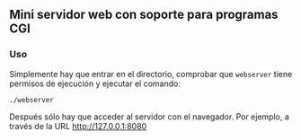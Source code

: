 ## Mini servidor web con soporte para programas CGI

### Uso

Simplemente hay que entrar en el directorio, comprobar que `webserver` tiene
permisos de ejecución y ejecutar el comando:

```
./webserver
```

Después sólo hay que acceder al servidor con el navegador. Por ejemplo, a
través de la URL http://127.0.0.1:8080
